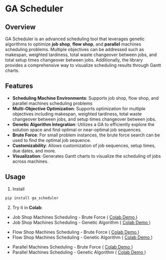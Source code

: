 # GA Scheduler

## Overview

GA Scheduler is an advanced scheduling tool that leverages genetic algorithms to optimize **job shop**, **flow shop**, and **parallel** machines scheduling problems. Multiple objectives can be addressed such as makespan, weighted tardiness, total waste changeover between jobs, and total setup times changeover between jobs. Additionally, the library provides a comprehensive way to visualize scheduling results through Gantt charts.

## Features

- **Scheduling Machine Environments**: Supports job shop, flow shop, and parallel machines scheduling problems
- **Multi-Objective Optimization**: Supports optimization for multiple objectives including makespan, weighted tardiness, total waste changeover between jobs, and setup times changeover between jobs.
- **Genetic Algorithm Integration**: Utilizes a GA to efficiently explore the solution space and find optimal or near-optimal job sequences.
- **Brute Force**: For small problem instances, the brute force search can be used to find the optimal job sequence.
- **Customizability**: Allows customization of job sequences, setup times, due dates, and more.
- **Visualization**: Generates Gantt charts to visualize the scheduling of jobs across machines.

## Usage

1. Install

```bash
pip install ga_scheduler

```

2. Try it in **Colab**:

- Job Shop Machines Scheduling - Brute Force ( [ Colab Demo ](https://colab.research.google.com/drive/1MCo3msB8cVbjg-fT9FV5QBmTKFM6km3a?usp=sharing)) 
- Job Shop Machines Scheduling - Genetic Algorithm ( [ Colab Demo ](https://colab.research.google.com/drive/1etJc3z0JMVx4FQBLZCZbCgtQsyt1pjQJ?usp=sharing)) 
<!-- -->
- Flow Shop Machines Scheduling - Brute Force ( [ Colab Demo ](https://colab.research.google.com/drive/1Fiq5JB9jNXjc_HSDUhEWvujILse2QdfD?usp=sharing)) 
- Flow Shop Machines Scheduling - Genetic Algorithm ( [ Colab Demo ](https://colab.research.google.com/drive/1CqcoXxyBypo_maEE7_-55s64_dsnJ42w?usp=sharing))
 <!-- -->
- Parallel Machines Scheduling - Brute Force ( [ Colab Demo ](https://colab.research.google.com/drive/1qQmvkkNliPAVlTk2ShvM0Di9JAKzkqmL?usp=sharing)) 
- Parallel Machines Scheduling - Genetic Algorithm ( [ Colab Demo ](https://colab.research.google.com/drive/1yyfWNei8JNWpsOuy3UBB-pm0MIW5uxQO?usp=sharing)) 
